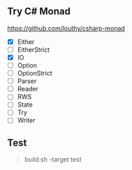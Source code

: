 ## Try C# Monad

https://github.com/louthy/csharp-monad

- [x] Either
- [ ] EitherStrict
- [x] IO
- [ ] Option
- [ ] OptionStrict
- [ ] Parser
- [ ] Reader
- [ ] RWS
- [ ] State
- [ ] Try
- [ ] Writer

## Test

> build.sh -target test